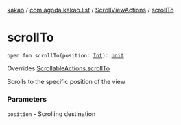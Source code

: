 [kakao](../../index.md) / [com.agoda.kakao.list](../index.md) / [ScrollViewActions](index.md) / [scrollTo](./scroll-to.md)

# scrollTo

`open fun scrollTo(position: `[`Int`](https://kotlinlang.org/api/latest/jvm/stdlib/kotlin/-int/index.html)`): `[`Unit`](https://kotlinlang.org/api/latest/jvm/stdlib/kotlin/-unit/index.html)

Overrides [ScrollableActions.scrollTo](../../com.agoda.kakao.common.actions/-scrollable-actions/scroll-to.md)

Scrolls to the specific position of the view

### Parameters

`position` - Scrolling destination